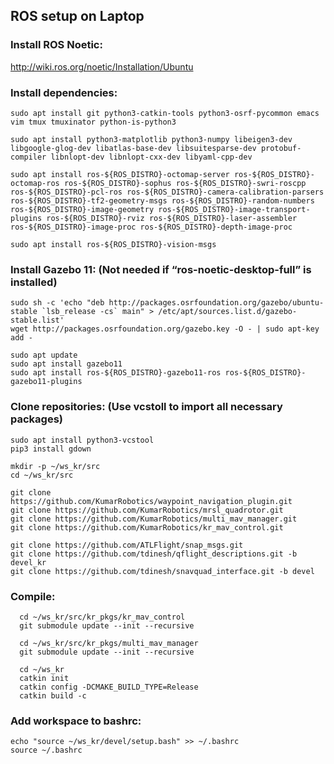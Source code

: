 ## ROS setup on Laptop

### Install  ROS Noetic:
  http://wiki.ros.org/noetic/Installation/Ubuntu

### Install dependencies:
```
sudo apt install git python3-catkin-tools python3-osrf-pycommon emacs vim tmux tmuxinator python-is-python3

sudo apt install python3-matplotlib python3-numpy libeigen3-dev libgoogle-glog-dev libatlas-base-dev libsuitesparse-dev protobuf-compiler libnlopt-dev libnlopt-cxx-dev libyaml-cpp-dev

sudo apt install ros-${ROS_DISTRO}-octomap-server ros-${ROS_DISTRO}-octomap-ros ros-${ROS_DISTRO}-sophus ros-${ROS_DISTRO}-swri-roscpp ros-${ROS_DISTRO}-pcl-ros ros-${ROS_DISTRO}-camera-calibration-parsers ros-${ROS_DISTRO}-tf2-geometry-msgs ros-${ROS_DISTRO}-random-numbers ros-${ROS_DISTRO}-image-geometry ros-${ROS_DISTRO}-image-transport-plugins ros-${ROS_DISTRO}-rviz ros-${ROS_DISTRO}-laser-assembler ros-${ROS_DISTRO}-image-proc ros-${ROS_DISTRO}-depth-image-proc

sudo apt install ros-${ROS_DISTRO}-vision-msgs
```

### Install Gazebo 11: (Not needed if “ros-noetic-desktop-full” is installed)

```
sudo sh -c 'echo "deb http://packages.osrfoundation.org/gazebo/ubuntu-stable `lsb_release -cs` main" > /etc/apt/sources.list.d/gazebo-stable.list'
wget http://packages.osrfoundation.org/gazebo.key -O - | sudo apt-key add -

sudo apt update
sudo apt install gazebo11
sudo apt install ros-${ROS_DISTRO}-gazebo11-ros ros-${ROS_DISTRO}-gazebo11-plugins

```

### Clone repositories: (Use vcstoll to import all necessary packages)
```
sudo apt install python3-vcstool
pip3 install gdown

mkdir -p ~/ws_kr/src
cd ~/ws_kr/src

git clone https://github.com/KumarRobotics/waypoint_navigation_plugin.git
git clone https://github.com/KumarRobotics/mrsl_quadrotor.git
git clone https://github.com/KumarRobotics/multi_mav_manager.git
git clone https://github.com/KumarRobotics/kr_mav_control.git

git clone https://github.com/ATLFlight/snap_msgs.git
git clone https://github.com/tdinesh/qflight_descriptions.git -b devel_kr
git clone https://github.com/tdinesh/snavquad_interface.git -b devel
```

### Compile:
```
  cd ~/ws_kr/src/kr_pkgs/kr_mav_control
  git submodule update --init --recursive

  cd ~/ws_kr/src/kr_pkgs/multi_mav_manager
  git submodule update --init --recursive

  cd ~/ws_kr
  catkin init
  catkin config -DCMAKE_BUILD_TYPE=Release
  catkin build -c
```

### Add workspace to bashrc:

```
echo "source ~/ws_kr/devel/setup.bash" >> ~/.bashrc
source ~/.bashrc
```